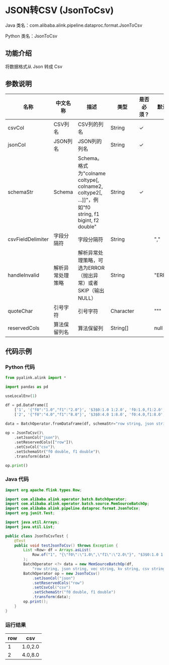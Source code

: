 # JSON转CSV (JsonToCsv)
Java 类名：com.alibaba.alink.pipeline.dataproc.format.JsonToCsv

Python 类名：JsonToCsv


## 功能介绍
将数据格式从 Json 转成 Csv


## 参数说明

| 名称 | 中文名称 | 描述 | 类型 | 是否必须？ | 默认值 |
| --- | --- | --- | --- | --- | --- |
| csvCol | CSV列名 | CSV列的列名 | String | ✓ |  |
| jsonCol | JSON列名 | JSON列的列名 | String | ✓ |  |
| schemaStr | Schema | Schema。格式为"colname coltype[, colname2, coltype2[, ...]]"，例如"f0 string, f1 bigint, f2 double" | String | ✓ |  |
| csvFieldDelimiter | 字段分隔符 | 字段分隔符 | String |  | "," |
| handleInvalid | 解析异常处理策略 | 解析异常处理策略，可选为ERROR（抛出异常）或者SKIP（输出NULL） | String |  | "ERROR" |
| quoteChar | 引号字符 | 引号字符 | Character |  | "\"" |
| reservedCols | 算法保留列名 | 算法保留列 | String[] |  | null |

## 代码示例
### Python 代码
```python
from pyalink.alink import *

import pandas as pd

useLocalEnv(1)

df = pd.DataFrame([
    ['1', '{"f0":"1.0","f1":"2.0"}', '$3$0:1.0 1:2.0', 'f0:1.0,f1:2.0', '1.0,2.0', 1.0, 2.0],
    ['2', '{"f0":"4.0","f1":"8.0"}', '$3$0:4.0 1:8.0', 'f0:4.0,f1:8.0', '4.0,8.0', 4.0, 8.0]])

data = BatchOperator.fromDataframe(df, schemaStr="row string, json string, vec string, kv string, csv string, f0 double, f1 double")
 
op = JsonToCsv()\
    .setJsonCol("json")\
    .setReservedCols(["row"])\
    .setCsvCol("csv")\
    .setSchemaStr("f0 double, f1 double")\
    .transform(data)

op.print()
```
### Java 代码
```java
import org.apache.flink.types.Row;

import com.alibaba.alink.operator.batch.BatchOperator;
import com.alibaba.alink.operator.batch.source.MemSourceBatchOp;
import com.alibaba.alink.pipeline.dataproc.format.JsonToCsv;
import org.junit.Test;

import java.util.Arrays;
import java.util.List;

public class JsonToCsvTest {
	@Test
	public void testJsonToCsv() throws Exception {
		List <Row> df = Arrays.asList(
			Row.of("1", "{\"f0\":\"1.0\",\"f1\":\"2.0\"}", "$3$0:1.0 1:2.0", "f0:1.0,f1:2.0", "1.0,2.0", 1.0, 2.0)
		);
		BatchOperator <?> data = new MemSourceBatchOp(df,
			"row string, json string, vec string, kv string, csv string, f0 double, f1 double");
		BatchOperator op = new JsonToCsv()
			.setJsonCol("json")
			.setReservedCols("row")
			.setCsvCol("csv")
			.setSchemaStr("f0 double, f1 double")
			.transform(data);
		op.print();
	}
}
```

### 运行结果
    
|row|csv|
|---|-------|
|1|1.0,2.0|
|2|4.0,8.0|
    

